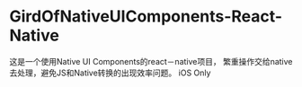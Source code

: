# GirdOfNativeUIComponents-React-Native
这是一个使用Native UI Components的react－native项目， 繁重操作交给native去处理，避免JS和Native转换的出现效率问题。 iOS Only
